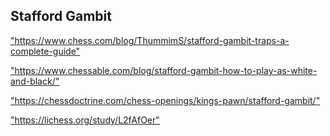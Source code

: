 <h2>Stafford Gambit</h2>
<p><a href="https://www.chess.com/blog/ThummimS/stafford-gambit-traps-a-complete-guide">"https://www.chess.com/blog/ThummimS/stafford-gambit-traps-a-complete-guide"</a></p>

<p><a href="https://www.chessable.com/blog/stafford-gambit-how-to-play-as-white-and-black/">"https://www.chessable.com/blog/stafford-gambit-how-to-play-as-white-and-black/"</a></p>

<p><a href="https://chessdoctrine.com/chess-openings/kings-pawn/stafford-gambit/">"https://chessdoctrine.com/chess-openings/kings-pawn/stafford-gambit/"</a></p>

<p><a href="https://lichess.org/study/L2fAfOer">"https://lichess.org/study/L2fAfOer"</a></p>

